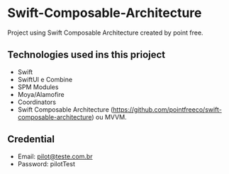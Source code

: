 # Swift-Composable-Architecture
Project using Swift Composable Architecture created by point free.

## Technologies used ins this prioject
* Swift
* SwiftUI e Combine
* SPM Modules
* Moya/Alamofire
* Coordinators
* Swift Composable Architecture (https://github.com/pointfreeco/swift-composable-architecture) ou MVVM.

## Credential
  * Email: pilot@teste.com.br
  * Password: pilotTest
